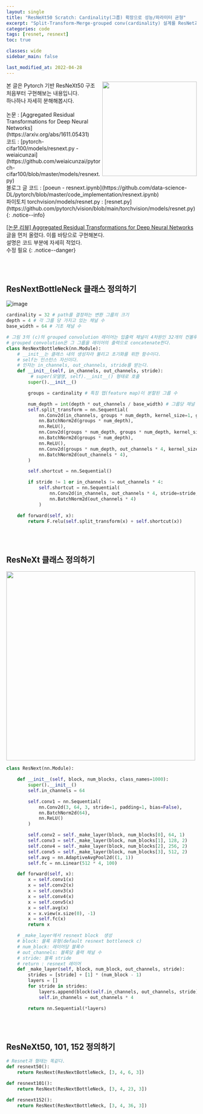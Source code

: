 ```yaml
---
layout: single
title: "ResNeXt50 Scratch: Cardinality(그룹) 확장으로 성능/파라미터 균형"
excerpt: "Split-Transform-Merge·grouped conv(cardinality) 설계를 ResNet과 비교 구현하며 파라미터 증가 없이 표현력 높이는 원리 분석"
categories: code
tags: [resnet, resnext]
toc: true

classes: wide
sidebar_main: false

last_modified_at: 2022-04-28
---
```


<img align='right' width='250' src='https://user-images.githubusercontent.com/78655692/165755215-c33df78b-b30d-4f9b-926a-bef008ff5b93.png'>
본 글은 Pytorch 기반 ResNeXt50 구조 처음부터 구현해보는 내용입니다.<br>하나하나 자세히 분해해봅시다.  <br><br>논문 : [Aggregated Residual Transformations for Deep Neural Networks](https://arxiv.org/abs/1611.05431) <br> 코드 : [pytorch-cifar100/models/resnext.py - weiaicunzai](https://github.com/weiaicunzai/pytorch-cifar100/blob/master/models/resnext.py) <br> 블로그 글 코드 : [poeun - resnext.ipynb](https://github.com/data-science-DL/pytorch/blob/master/code_implementation/resnext.ipynb) <br> 파이토치 torchvision/models/resnet.py : [resnet.py](https://github.com/pytorch/vision/blob/main/torchvision/models/resnet.py)
{: .notice--info}

[[논문 리뷰] Aggregated Residual Transformations for Deep Neural Networks](https://ingu627.github.io/paper/ResNext/) 글을 먼저 올렸다. 이를 바탕으로 구현해본다. <br>
설명은 코드 부분에 자세히 적었다. <br> 수정 필요
{: .notice--danger}

<br>
<br>


## ResNextBottleNeck 클래스 정의하기

![image](https://user-images.githubusercontent.com/78655692/165717848-71632b0f-ac53-4b6a-9117-309a63cb0e3b.png)

```python
cardinality = 32 # path를 결정하는 변환 그룹의 크기
depth = 4 # 각 그룹 당 가지고 있는 채널 수
base_width = 64 # 기초 채널 수

# 그림 3의 (c)의 grouped convolution 레이어는 입출력 채널이 4차원인 32개의 컨볼루션 그룹(=cardinality)을 형성한다.
# grouped convolution은 그 그룹을 레이어의 출력으로 concatenate한다.
class ResNextBottleNeck(nn.Module):
    # __init__는 클래스 내의 생성자라 불리고 초기화를 위한 함수이다.
    # self는 인스턴스 자신이다.
    # 인자는 in_channels, out_channels, stride를 받는다.
    def __init__(self, in_channels, out_channels, stride):
         # super(모델명, self).__init__() 형태로 호출
        super().__init__()

        groups = cardinality # 특징 맵(feature map)이 분할된 그룹 수

        num_depth = int(depth * out_channels / base_width) # 그룹당 채널 수(depth per group)
        self.split_transform = nn.Sequential(
            nn.Conv2d(in_channels, groups * num_depth, kernel_size=1, groups=groups, bias=False),
            nn.BatchNorm2d(groups * num_depth),
            nn.ReLU(),
            nn.Conv2d(groups * num_depth, groups * num_depth, kernel_size=3, stride=stride, groups=groups, padding=1, bias=False),
            nn.BatchNorm2d(groups * num_depth),
            nn.ReLU(),
            nn.Conv2d(groups * num_depth, out_channels * 4, kernel_size=1, bias=False),
            nn.BatchNorm2d(out_channels * 4),
        )

        self.shortcut = nn.Sequential()

        if stride != 1 or in_channels != out_channels * 4:
            self.shortcut = nn.Sequential(
                nn.Conv2d(in_channels, out_channels * 4, stride=stride, kernel_size=1, bias=False),
                nn.BatchNorm2d(out_channels * 4)
            )

    def forward(self, x):
        return F.relu(self.split_transform(x) + self.shortcut(x))
```

<br>
<br>

## ResNeXt 클래스 정의하기

<img src='https://user-images.githubusercontent.com/78655692/165744729-90f91c27-8f8a-45f1-b173-1660aa51e843.png' width=500>

```python
class ResNext(nn.Module):

    def __init__(self, block, num_blocks, class_names=1000):
        super().__init__()
        self.in_channels = 64

        self.conv1 = nn.Sequential(
            nn.Conv2d(3, 64, 3, stride=1, padding=1, bias=False),
            nn.BatchNorm2d(64),
            nn.ReLU()
        )

        self.conv2 = self._make_layer(block, num_blocks[0], 64, 1)
        self.conv3 = self._make_layer(block, num_blocks[1], 128, 2)
        self.conv4 = self._make_layer(block, num_blocks[2], 256, 2)
        self.conv5 = self._make_layer(block, num_blocks[3], 512, 2)
        self.avg = nn.AdaptiveAvgPool2d((1, 1))
        self.fc = nn.Linear(512 * 4, 100)

    def forward(self, x):
        x = self.conv1(x)
        x = self.conv2(x)
        x = self.conv3(x)
        x = self.conv4(x)
        x = self.conv5(x)
        x = self.avg(x)
        x = x.view(x.size(0), -1)
        x = self.fc(x)
        return x

    # _make_layer에서 resnext block  생성
    # block: 블록 유형(default resnext bottleneck c)
    # num_block: 레이어당 블록수
    # out_channels: 블록당 출력 채널 수
    # stride: 블록 stride
    # return : resnext 레이어
    def _make_layer(self, block, num_block, out_channels, stride):
        strides = [stride] + [1] * (num_block - 1)
        layers = []
        for stride in strides:
            layers.append(block(self.in_channels, out_channels, stride))
            self.in_channels = out_channels * 4

        return nn.Sequential(*layers)
```

<br>
<br>

## ResNeXt50, 101, 152 정의하기

```python
# Resnet과 형태는 똑같다.
def resnext50():
    return ResNext(ResNextBottleNeck, [3, 4, 6, 3])

def resnext101():
    return ResNext(ResNextBottleNeck, [3, 4, 23, 3])

def resnext152():
    return ResNext(ResNextBottleNeck, [3, 4, 36, 3])
```



<br>
<br>
<br>
<br>
